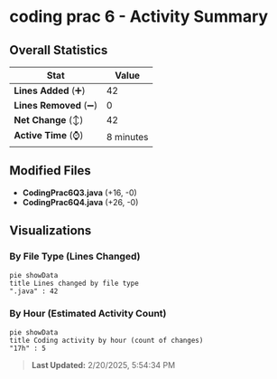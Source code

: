 # coding prac 6 - Activity Summary 

## Overall Statistics

| Stat                   | Value                                                             |
| ---------------------- | ----------------------------------------------------------------- |
| **Lines Added** (➕)   | 42                                          |
| **Lines Removed** (➖) | 0                                        |
| **Net Change** (↕)    | 42                |
| **Active Time** (⌚)   | 8 minutes |


## Modified Files
- **CodingPrac6Q3.java** (+16, -0)
- **CodingPrac6Q4.java** (+26, -0)

## Visualizations

### By File Type (Lines Changed)

```mermaid
pie showData
title Lines changed by file type
".java" : 42
```

### By Hour (Estimated Activity Count)

```mermaid
pie showData
title Coding activity by hour (count of changes)
"17h" : 5
```


> **Last Updated:** 2/20/2025, 5:54:34 PM